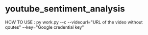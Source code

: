 # youtube_sentiment_analysis

HOW TO USE :
py work.py --c --videourl="URL of the video without qoutes" --key="Google credential key"
